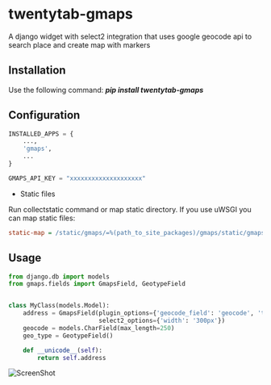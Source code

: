 twentytab-gmaps
===============

A django widget with select2 integration that uses google geocode api to search place and create map with markers

## Installation

Use the following command: <b><i>pip install twentytab-gmaps</i></b>

## Configuration

```py
INSTALLED_APPS = {
    ...,
    'gmaps',
    ...
}

GMAPS_API_KEY = "xxxxxxxxxxxxxxxxxxxx"

```

- Static files

Run collectstatic command or map static directory. If you use uWSGI you can map static files:

```ini
static-map = /static/gmaps/=%(path_to_site_packages)/gmaps/static/gmaps
```

## Usage

```py
from django.db import models
from gmaps.fields import GmapsField, GeotypeField


class MyClass(models.Model):
    address = GmapsField(plugin_options={'geocode_field': 'geocode', 'type_field': 'geo_type'},
                         select2_options={'width': '300px'})
    geocode = models.CharField(max_length=250)
    geo_type = GeotypeField()

    def __unicode__(self):
        return self.address
```

![ScreenShot](https://raw.github.com/20tab/twentytab-gmaps/img/screenshot.png)

